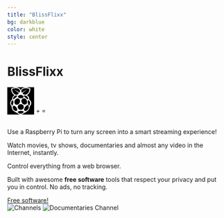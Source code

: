 ```yaml
---
title: "BlissFlixx"
bg: darkblue
color: white
style: center
---
```

# **BlissFlixx**
<img src='img/icons8-raspberry-pi-104.svg' style="filter:invert(100%); zoom: 30%; vertical-align: text-bottom;"/>
<i class='fa fa-2x'>+</i>
<i class="fa fa-tv fa-2x"></i>
<i class='fa fa-2x'>=</i>
<i class="fa fa-heart-o fa-2x"></i>
<br/>
<br/>

Use a Raspberry Pi to turn any screen into a smart streaming experience!

Watch movies, tv shows, documentaries and almost any video in the Internet, instantly.

Control everything from a web browser. 

Built with awesome **free software** tools that respect your privacy and put you in control. No ads, no tracking.

<span id="forkongithub">
  <a href="{{ site.source_link }}" class="bg-blue">
    Free software!
  </a>
</span>

<div>
  <img class="row column full" src="img/channels.png" alt="Channels" title="Channels" />
  <img class="row column full" src="img/doc_chan.png" alt="Documentaries Channel" title="Documentaries Channel" />
</div>

